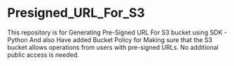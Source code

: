 # Presigned_URL_For_S3
This repository is for Generating Pre-Signed URL For S3 bucket using SDK -Python
And also Have added Bucket Policy for Making sure that the S3 bucket allows operations from users with pre-signed URLs. No additional public access is needed.
